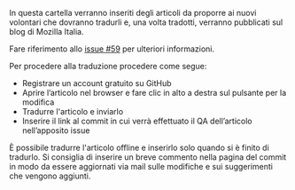 In questa cartella verranno inseriti degli articoli da proporre ai nuovi volontari che dovranno tradurli e, una volta tradotti, verranno pubblicati sul blog di Mozilla Italia.

Fare riferimento allo [issue #59](https://github.com/MozillaItalia/Mozilla-Italia-l10n-guide/issues/59) per ulteriori informazioni.

Per procedere alla traduzione procedere come segue:

+   Registrare un account gratuito su GitHub
+   Aprire l’articolo nel browser e fare clic in alto a destra sul pulsante per la modifica
+   Tradurre l'articolo e inviarlo
+   Inserire il link al commit in cui verrà effettuato il QA dell’articolo nell’apposito issue

È possibile tradurre l'articolo offline e inserirlo solo quando si è finito di tradurlo.
Si consiglia di inserire un breve commento nella pagina del commit in modo da essere aggiornati via mail sulle modifiche e sui suggerimenti che vengono aggiunti.
